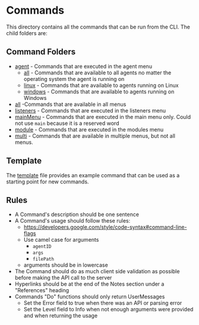# Commands

This directory contains all the commands that can be run from the CLI. The child folders are:

## Command Folders

- [agent](./agent) - Commands that are executed in the agent menu
  - [all](./agent/all) - Commands that are available to all agents no matter the operating system the agent is running on
  - [linux](./agent/linux) - Commands that are available to agents running on Linux
  - [windows](./agent/windows) - Commands that are available to agents running on Windows
- [all](./all) -Commands that are available in all menus
- [listeners](./listeners) - Commands that are executed in the listeners menu
- [mainMenu](./mainMenu) - Commands that are executed in the main menu only. Could not use `main` because it is a reserved word
- [module](./module) - Commands that are executed in the modules menu
- [multi](./multi) - Commands that are available in multiple menus, but not all menus. 

## Template

The [template](./template/template.go) file provides an example command that can be used as a starting point for new commands.

## Rules

- A Command's description should be one sentence
- A Command's usage should follow these rules:
  - https://developers.google.com/style/code-syntax#command-line-flags
  - Use camel case for arguments
    - `agentID`
    - `args`
    - `filePath`
  - arguments should be in lowercase
- The Command should do as much client side validation as possible before making the API call to the server
- Hyperlinks should be at the end of the Notes section under a "References" heading
- Commands "Do" functions should only return UserMessages
  - Set the Error field to true when there was an API or parsing error
  - Set the Level field to Info when not enough arguments were provided and when returning the usage
